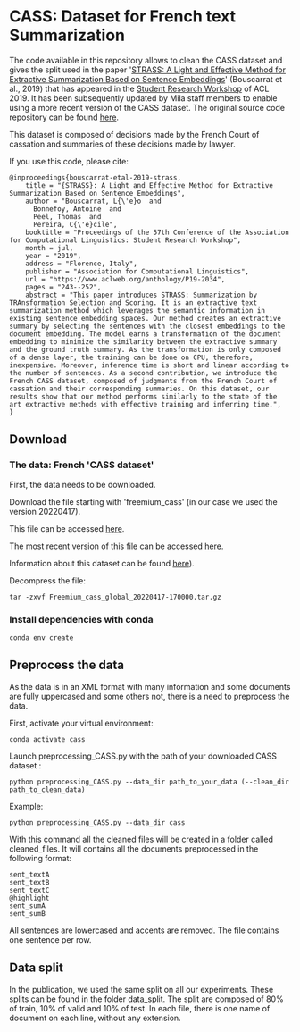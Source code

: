 # CASS: Dataset for French text Summarization

The code available in this repository allows to clean the CASS dataset and gives the split used in
the paper '[STRASS: A Light and Effective Method for Extractive Summarization Based on Sentence Embeddings](https://www.aclweb.org/anthology/papers/P/P19/P19-2034/)' (Bouscarrat et al., 2019) that has appeared in the [Student Research Workshop](https://sites.google.com/view/acl19studentresearchworkshop/accepted-papers) of ACL 2019. It has been subsequently updated by Mila staff members to enable using a more recent version of the CASS dataset. The original source code repository can be found [here](https://github.com/euranova/CASS-dataset).

This dataset is composed of decisions made by the French Court of cassation and summaries of these decisions made by lawyer.

If you use this code, please cite:

```
@inproceedings{bouscarrat-etal-2019-strass,
    title = "{STRASS}: A Light and Effective Method for Extractive Summarization Based on Sentence Embeddings",
    author = "Bouscarrat, L{\'e}o  and
      Bonnefoy, Antoine  and
      Peel, Thomas  and
      Pereira, C{\'e}cile",
    booktitle = "Proceedings of the 57th Conference of the Association for Computational Linguistics: Student Research Workshop",
    month = jul,
    year = "2019",
    address = "Florence, Italy",
    publisher = "Association for Computational Linguistics",
    url = "https://www.aclweb.org/anthology/P19-2034",
    pages = "243--252",
    abstract = "This paper introduces STRASS: Summarization by TRAnsformation Selection and Scoring. It is an extractive text summarization method which leverages the semantic information in existing sentence embedding spaces. Our method creates an extractive summary by selecting the sentences with the closest embeddings to the document embedding. The model earns a transformation of the document embedding to minimize the similarity between the extractive summary and the ground truth summary. As the transformation is only composed of a dense layer, the training can be done on CPU, therefore, inexpensive. Moreover, inference time is short and linear according to the number of sentences. As a second contribution, we introduce the French CASS dataset, composed of judgments from the French Court of cassation and their corresponding summaries. On this dataset, our results show that our method performs similarly to the state of the art extractive methods with effective training and inferring time.",
}
```

## Download

### The data: French 'CASS dataset'
First, the data needs to be downloaded.

Download the file starting with 'freemium_cass' (in our case we used the version 20220417).

This file can be accessed [here](https://drive.google.com/file/d/1T-j5ogtD8kMe3QJKwK1doT34q2HipD5W/view?usp=drive_link).

The most recent version of this file can be accessed [here](https://echanges.dila.gouv.fr/OPENDATA/CASS/).

Information about this dataset can be found [here](https://www.data.gouv.fr/fr/datasets/cass)).

Decompress the file:
```shell
tar -zxvf Freemium_cass_global_20220417-170000.tar.gz
```

### Install dependencies with conda

```shell
conda env create
```


## Preprocess the data

As the data is in an XML format with many information and some documents are fully uppercased
and some others not, there is a need to preprocess the data.

First, activate your virtual environment:
```
conda activate cass
```

Launch preprocessing_CASS.py with the path of your downloaded CASS dataset :

```shell
python preprocessing_CASS.py --data_dir path_to_your_data (--clean_dir path_to_clean_data)
```

Example:

```shell
python preprocessing_CASS.py --data_dir cass
```

With this command all the cleaned files will be created in a folder called cleaned_files. It will contains
all the documents preprocessed in the following format:

```
sent_textA
sent_textB
sent_textC
@highlight
sent_sumA
sent_sumB
```

All sentences are lowercased and accents are removed.
The file contains one sentence per row.

## Data split

In the publication, we used the same split on all our experiments. These splits can be found in the folder
data_split. The split are composed of 80% of train, 10% of valid and 10% of test. In each file, there is one
name of document on each line, without any extension.
